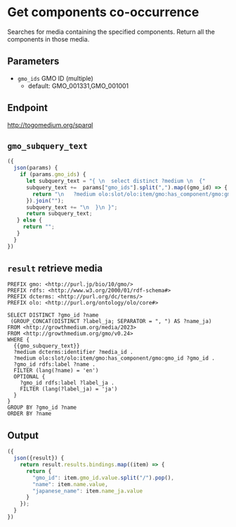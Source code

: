 # Get components co-occurrence
Searches for media containing the specified components. Return all the components in those media.

## Parameters

* `gmo_ids` GMO ID (multiple)
  * default: GMO_001331,GMO_001001

## Endpoint

http://togomedium.org/sparql

## `gmo_subquery_text`
```javascript
({
  json(params) {
    if (params.gmo_ids) {
      let subquery_text = "{ \n  select distinct ?medium \n  {"
      subquery_text +=  params["gmo_ids"].split(",").map((gmo_id) => {
        return "\n   ?medium olo:slot/olo:item/gmo:has_component/gmo:gmo_id gmo:" + gmo_id.trim()  + "."
      }).join("");
      subquery_text += "\n  }\n }";
      return subquery_text;
   } else {
     return "";
   }
  }
})
```

## `result` retrieve media

```sparql
PREFIX gmo: <http://purl.jp/bio/10/gmo/>
PREFIX rdfs: <http://www.w3.org/2000/01/rdf-schema#>
PREFIX dcterms: <http://purl.org/dc/terms/>
PREFIX olo: <http://purl.org/ontology/olo/core#>

SELECT DISTINCT ?gmo_id ?name
 (GROUP_CONCAT(DISTINCT ?label_ja; SEPARATOR = ", ") AS ?name_ja)
FROM <http://growthmedium.org/media/2023>
FROM <http://growthmedium.org/gmo/v0.24>
WHERE {
  {{gmo_subquery_text}}
  ?medium dcterms:identifier ?media_id .
  ?medium olo:slot/olo:item/gmo:has_component/gmo:gmo_id ?gmo_id .
  ?gmo_id rdfs:label ?name .
  FILTER (lang(?name) = 'en')
  OPTIONAL {
    ?gmo_id rdfs:label ?label_ja .
    FILTER (lang(?label_ja) = 'ja')
  }
}
GROUP BY ?gmo_id ?name
ORDER BY ?name
```

## Output

```javascript
({
  json({result}) {
	return result.results.bindings.map((item) => {
      return {
        "gmo_id": item.gmo_id.value.split("/").pop(),
        "name": item.name.value,
        "japanese_name": item.name_ja.value
      }
    });
  }
})
```
